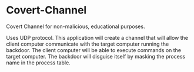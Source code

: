 Covert-Channel
==============

Covert Channel for non-malicious, educational purposes.

Uses UDP protocol.
This application will create a channel that will allow the client computer communicate with the target computer running the backdoor.
The client computer will be able to execute commands on the target computer.
The backdoor will disguise itself by masking the process name in the process table.
